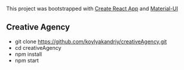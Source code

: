 This project was bootstrapped with [Create React App](https://github.com/facebook/create-react-app) and [Material-UI](https://material-ui.com/)

## Creative Agency
- git clone https://github.com/koylyakandriy/creativeAgency.git
- cd creativeAgency
- npm install
- npm start

